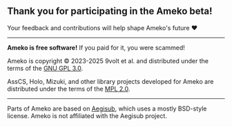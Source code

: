 ## Thank you for participating in the Ameko beta!

Your feedback and contributions will help shape Ameko's future ❤️

----

**Ameko is free software!** If you paid for it, you were scammed!

Ameko is copyright © 2023-2025 9volt et al. and distributed
under the terms of the
[GNU GPL 3.0](https://www.gnu.org/licenses/gpl-3.0.en.html).

AssCS, Holo, Mizuki, and other library projects developed for Ameko
are distributed under the terms of the
[MPL 2.0](https://www.mozilla.org/en-US/MPL/2.0/).

----

Parts of Ameko are based on [Aegisub](https://aegisub.org/),
which uses a mostly BSD-style license.
Ameko is not affiliated with the Aegisub project.
